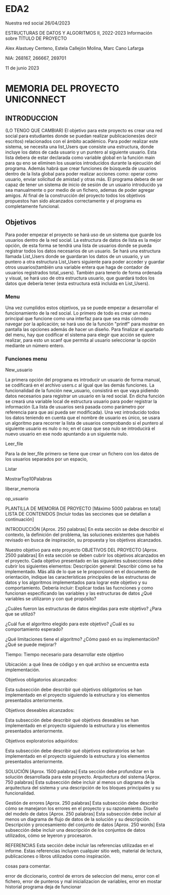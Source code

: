 # EDA2
Nuestra red social
26/04/2023
    




ESTRUCTURAS DE DATOS Y ALGORITMOS II, 2022-2023
Información sobre TÍTULO DE PROYECTO


Alex Alastuey Centeno, Estela Callejón Molina, Marc Cano Lafarga

NIA: 268167, 266667, 269701

11 de junio 2023

# MEMORIA DEL PROYECTO UNICONNECT

## INTRODUCCION
(LO TENGO QUE CAMBIAR)
El objetivo para este proyecto es crear una red social para estudiantes donde se puedan realizar publicaciones(es decir escritos) relacionados con el ámbito académico. 
Para poder realizar este sistema, se necesita una list_Users que consiste una estructura, donde incluye los datos de cada usuario y un puntero al siguiente usuario. 
Esta lista debera de estar declarada como variable global en la función main para qu eno se eliminen los usuarios introducidos durante la ejecución del programa. 
Además habrá que crear funciones de búsqueda de usuarios dentro de la lista global para poder realizar acciones como: operar como usuario, enviar solicitud de amistad y otras más. 
El programa debera de ser capaz de tener un sistema de inicio de sesión de un usuario introducido ya sea manualmente o por medio de un fichero, ademas de poder agregar amigos. 
Al final de la construcción del proyecto todos los objetivos propuestos han sido alcanzados correctamente y el programa es completamente funcional.

## Objetivos

Para poder empezar el proyecto se hará uso de un sistema que guarde los usuarios dentro de la red social. La estructura de datos de lista es la mejor opción, de esta forma 
se tendrá una lista de usuarios donde se pueda registrar todos los datos necesarios de un usuario. Se hará una estructura llamada List_Users donde se guardaran los datos de un usuario,
y un puntero a otra estructura List_Users siguiente para poder acceder y guardar otros usuarios(también una variable entera que haga de contador de usuarios registrados total_users).
También para tenerlo de forma ordenada y visual, se hará uso de otra estructura usuario, que guardará todos los datos que debería tener (esta estructura está incluida en List_Users).

### Menu

Una vez cumplidos estos objetivos, ya se puede empezar a desarrollar el funcionamiento de la red social. Lo primero de todo es crear un menu principal que funcione como una interfaz
para que sea más cómodo navegar por la aplicación; se hará uso de la función "printf" para mostrar en pantalla las opciones además de hacer un diseño.
Para finalizar el apartado del menu, hay que codificar el sistema para elegir que acción se quiere realizar, para esto un scanf que permita al usuario seleccionar la opción mediante
un número entero.

### Funciones menu

New_usuario

La primera opción del programa es introducir un usuario de forma manual, se codificará en el archivo users.c al igual que las demás funciones. La funcionalidad de la función new_usuario,
consistirá en que vaya pidiendo datos necesarios para registrar un usuario en la red social. En dicha función se creará una variable local de estructura usuario para poder registrar
la información (La lista de usuarios será pasada como parámetro por referencia para que asi pueda ser modificada). Una vez introducido todos los datos teniendo en cuenta que el nombre de 
usuario es único, se usara un algoritmo para recorrer la lista de usuarios comprobando si el puntero al siguiente usuario es nulo o no; en el caso que sea nulo se introducirá el nuevo 
usuario en ese nodo apuntando a un siguiente nulo.

Leer_file

Para la de leer_file primero se tiene que crear un fichero con los datos de los usuarios separados por un espacio, 

Listar


MostrarTop10Palabras


liberar_memoria


op_usuario


PLANTILLA DE MEMORIA DE PROYECTO [Máximo 5000 palabras en total]
LISTA DE CONTENIDOS [Incluir todas las secciones que se detallan a continuación]

INTRODUCCIÓN [Aprox.  250 palabras]
En esta sección se debe describir el contexto, la definición del problema, las soluciones existentes que habéis revisado en busca de inspiración, su propuesta y los objetivos alcanzados.

Nuestro objetivo para este proyecto 
OBJETIVOS DEL PROYECTO [Aprox. 2500 palabras]
En esta sección se deben cubrir los objetivos alcanzados en el proyecto. Cada objetivo presentado en las siguientes subsecciones debe cubrir los siguientes elementos:
Descripción general: Describir cómo se ha implementado. Más allá de lo que se le proporcionó en el documento de orientación, indique las características principales de las estructuras de datos y los algoritmos implementados para lograr este objetivo y su comportamiento. 
Debería incluir:
Explicar todas las fucnciones y como funcionan especificando las variables y las estructuras de datos
¿Qué variables se utilizaron y con qué propósito?

¿Cuáles fueron las estructuras de datos elegidas para este objetivo? ¿Para que se utilizó?

¿Cuál fue el algoritmo elegido para este objetivo? ¿Cuál es su comportamiento esperado? 

¿Qué limitaciones tiene el algoritmo? ¿Cómo pasó en su implementación?
¿Qué se puede mejorar?

Tiempo: Tiempo necesario para desarrollar este objetivo

Ubicación: a qué línea de código y en qué archivo se encuentra esta implementación.

Objetivos obligatorios alcanzados:

Esta subsección debe describir qué objetivos obligatorios se han implementado en el proyecto siguiendo la estructura y los elementos presentados anteriormente.

Objetivos deseables alcanzados:

Esta subsección debe describir qué objetivos deseables se han implementado en el proyecto siguiendo la estructura y los elementos presentados anteriormente.

Objetivos exploratorios adquiridos:

Esta subsección debe describir qué objetivos exploratorios se han implementado en el proyecto siguiendo la estructura y los elementos presentados anteriormente.

SOLUCIÓN [Aprox. 1500 palabras]
Esta sección debe profundizar en la solución desarrollada para este proyecto.
Arquitectura del sistema [Aprox. 750 palabras]
Esta subsección debe incluir al menos un diagrama de la arquitectura del sistema y una descripción de los bloques principales y su funcionalidad.

Gestión de errores [Aprox. 250 palabras]
Esta subsección debe describir cómo se manejaron los errores en el proyecto y su razonamiento.
Diseño del modelo de datos [Aprox. 250 palabras]
Esta subsección debe incluir al menos un diagrama de flujo de datos de la solución y su descripción.
Descripción y procesamiento del conjunto de datos [Aprox. 250 words]
Esta subsección debe incluir una descripción de los conjuntos de datos utilizados, cómo se leyeron y procesaron.

REFERENCIAS
Esta sección debe incluir las referencias utilizadas en el informe. Estas referencias incluyen cualquier sitio web, material de lectura, publicaciones o libros utilizados como inspiración.

cosas para comentar.

error de diccionario, control de errors de seleccion del menu, error con el fichero, error de punteros y mal inicializacion de variables, error en mostar historial programa deja de funcionar


